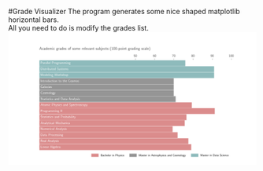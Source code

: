 #Grade Visualizer
The program generates some nice shaped matplotlib horizontal bars.  
All you need to do is modify the grades list.  
![An example of the generated output](https://github.com/x-mel/graviz/blob/master/grades.png "Example of the output")

